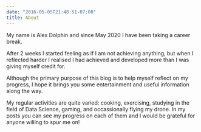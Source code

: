 ```yaml
---
date: "2016-05-05T21:48:51-07:00"
title: About
---
```


My name is Alex Dolphin and since May 2020 I have been taking a career break.

After 2 weeks I started feeling as if I am not achieving anything, but when I
reflected harder I realised I had achieved and developed more than I was giving
myself credit for.

Although the primary purpose of this blog is to help myself reflect on my progress, I hope it brings you some entertainment and useful information along the way.

My regular activities are quite varied: cooking, exercising, studying in the
field of Data Science, gaming, and occassionally flying my drone. In my posts
you can see my progress on each of them and I would be grateful for anyone
willing to spur me on!


